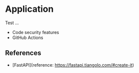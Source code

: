 # Application

Test ...

- Code security features
- GitHub Actions

## References

- [FastAPI](reference: https://fastapi.tiangolo.com/#create-it)
